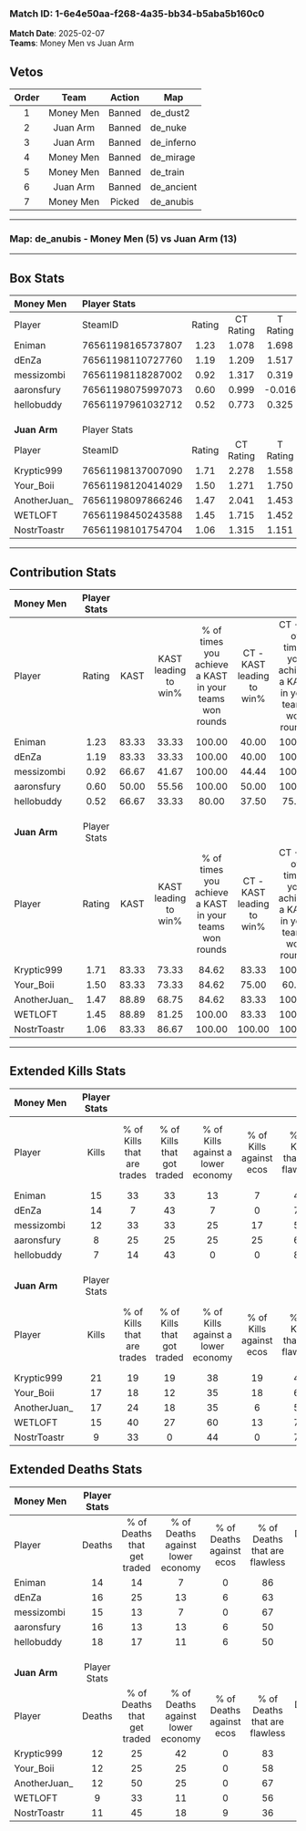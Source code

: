 ### Match ID: 1-6e4e50aa-f268-4a35-bb34-b5aba5b160c0  
**Match Date**: 2025-02-07  
**Teams**: Money Men vs Juan Arm  

## Vetos  

| Order | Team | Action | Map |
| :---: | :--: | :----: | --- |
| 1 | Money Men | Banned | de_dust2 |
| 2 | Juan Arm | Banned | de_nuke |
| 3 | Juan Arm | Banned | de_inferno |
| 4 | Money Men | Banned | de_mirage |
| 5 | Money Men | Banned | de_train |
| 6 | Juan Arm | Banned | de_ancient |
| 7 | Money Men | Picked | de_anubis |

---  

### **Map**: de_anubis - Money Men (5) vs Juan Arm (13)  
---  

## Box Stats  

| **Money Men** | Player Stats      |        |           |          |       |       |       |         |        |      |     |
| :- | :- | :-: | :-: | :-: | :-: | :-: | :-: | :-: | :-: | :-: | :-: |
| Player        | SteamID           | Rating | CT Rating | T Rating | KAST  |  ADR  | Kills | Assists | Deaths | K/D  | HS% |
| Eniman        | 76561198165737807 |  1.23  |   1.078   |  1.698   | 83.33 | 69.4  |  15   |    5    |   14   | 1.07 | 40  |
| dEnZa         | 76561198110727760 |  1.19  |   1.209   |  1.517   | 83.33 | 89.3  |  14   |    7    |   16   | 0.88 | 50  |
| messizombi    | 76561198118287002 |  0.92  |   1.317   |  0.319   | 66.67 | 69.1  |  12   |    4    |   15   | 0.80 | 41  |
| aaronsfury    | 76561198075997073 |  0.60  |   0.999   |  -0.016  | 50.00 | 72.3  |   8   |    6    |   16   | 0.50 | 50  |
| hellobuddy    | 76561197961032712 |  0.52  |   0.773   |  0.325   | 66.67 | 45.9  |   7   |    4    |   18   | 0.39 | 28  |
|               |                   |        |           |          |       |       |       |         |        |      |     |
|               |                   |        |           |          |       |       |       |         |        |      |     |
|               |                   |        |           |          |       |       |       |         |        |      |     |
| **Juan Arm**  | Player Stats      |        |           |          |       |       |       |         |        |      |     |
| Player        | SteamID           | Rating | CT Rating | T Rating | KAST  |  ADR  | Kills | Assists | Deaths | K/D  | HS% |
| Kryptic999    | 76561198137007090 |  1.71  |   2.278   |  1.558   | 83.33 | 111.1 |  21   |    5    |   12   | 1.75 | 47  |
| Your_Boii     | 76561198120414029 |  1.50  |   1.271   |  1.750   | 83.33 | 105.2 |  17   |    6    |   12   | 1.42 | 52  |
| AnotherJuan_  | 76561198097866246 |  1.47  |   2.041   |  1.453   | 88.89 | 85.9  |  17   |    4    |   12   | 1.42 | 29  |
| WETLOFT       | 76561198450243588 |  1.45  |   1.715   |  1.452   | 88.89 | 81.4  |  15   |    4    |   9    | 1.67 | 60  |
| NostrToastr   | 76561198101754704 |  1.06  |   1.315   |  1.151   | 83.33 | 68.9  |   9   |   11    |   11   | 0.82 | 33  |
---  

## Contribution Stats  

| **Money Men** | Player Stats |       |                      |                                                        |                           |                                                             |                          |                                                            |
| :- | :-: | :-: | :-: | :-: | :-: | :-: | :-: | :-: |
| Player        |    Rating    | KAST  | KAST leading to win% | % of times you achieve a KAST in your teams won rounds | CT - KAST leading to win% | CT - % of times you achieve a KAST in your teams won rounds | T - KAST leading to win% | T - % of times you achieve a KAST in your teams won rounds |
| Eniman        |     1.23     | 83.33 |        33.33         |                         100.00                         |           40.00           |                           100.00                            |          20.00           |                           100.00                           |
| dEnZa         |     1.19     | 83.33 |        33.33         |                         100.00                         |           40.00           |                           100.00                            |          20.00           |                           100.00                           |
| messizombi    |     0.92     | 66.67 |        41.67         |                         100.00                         |           44.44           |                           100.00                            |          33.33           |                           100.00                           |
| aaronsfury    |     0.60     | 50.00 |        55.56         |                         100.00                         |           50.00           |                           100.00                            |          100.00          |                           100.00                           |
| hellobuddy    |     0.52     | 66.67 |        33.33         |                         80.00                          |           37.50           |                            75.00                            |          25.00           |                           100.00                           |
|               |              |       |                      |                                                        |                           |                                                             |                          |                                                            |
|               |              |       |                      |                                                        |                           |                                                             |                          |                                                            |
|               |              |       |                      |                                                        |                           |                                                             |                          |                                                            |
| **Juan Arm**  | Player Stats |       |                      |                                                        |                           |                                                             |                          |                                                            |
| Player        |    Rating    | KAST  | KAST leading to win% | % of times you achieve a KAST in your teams won rounds | CT - KAST leading to win% | CT - % of times you achieve a KAST in your teams won rounds | T - KAST leading to win% | T - % of times you achieve a KAST in your teams won rounds |
| Kryptic999    |     1.71     | 83.33 |        73.33         |                         84.62                          |           83.33           |                           100.00                            |          66.67           |                           75.00                            |
| Your_Boii     |     1.50     | 83.33 |        73.33         |                         84.62                          |           75.00           |                            60.00                            |          72.73           |                           100.00                           |
| AnotherJuan_  |     1.47     | 88.89 |        68.75         |                         84.62                          |           83.33           |                           100.00                            |          60.00           |                           75.00                            |
| WETLOFT       |     1.45     | 88.89 |        81.25         |                         100.00                         |           83.33           |                           100.00                            |          80.00           |                           100.00                           |
| NostrToastr   |     1.06     | 83.33 |        86.67         |                         100.00                         |          100.00           |                           100.00                            |          80.00           |                           100.00                           |
---  

## Extended Kills Stats  

| **Money Men** | Player Stats |                            |                            |                                    |                         |                              |                                 |                                       |                    |           |
| :- | :-: | :-: | :-: | :-: | :-: | :-: | :-: | :-: | :-: | :-: |
| Player        |    Kills     | % of Kills that are trades | % of Kills that got traded | % of Kills against a lower economy | % of Kills against ecos | % of Kills that are flawless | % of Kills that are close duels | % of Kills that are assisted by flash | Pistol Round Kills | AWP Kills |
| Eniman        |      15      |             33             |             33             |                 13                 |            7            |              47              |                7                |                   0                   |         4          |     0     |
| dEnZa         |      14      |             7              |             43             |                 7                  |            0            |              71              |                7                |                   0                   |         3          |     4     |
| messizombi    |      12      |             33             |             33             |                 25                 |           17            |              50              |                0                |                  17                   |         0          |     0     |
| aaronsfury    |      8       |             25             |             25             |                 25                 |           25            |              63              |               13                |                   0                   |         2          |     0     |
| hellobuddy    |      7       |             14             |             43             |                 0                  |            0            |              86              |                0                |                  29                   |         0          |     0     |
|               |              |                            |                            |                                    |                         |                              |                                 |                                       |                    |           |
|               |              |                            |                            |                                    |                         |                              |                                 |                                       |                    |           |
|               |              |                            |                            |                                    |                         |                              |                                 |                                       |                    |           |
| **Juan Arm**  | Player Stats |                            |                            |                                    |                         |                              |                                 |                                       |                    |           |
| Player        |    Kills     | % of Kills that are trades | % of Kills that got traded | % of Kills against a lower economy | % of Kills against ecos | % of Kills that are flawless | % of Kills that are close duels | % of Kills that are assisted by flash | Pistol Round Kills | AWP Kills |
| Kryptic999    |      21      |             19             |             19             |                 38                 |           19            |              48              |               10                |                   0                   |         2          |     0     |
| Your_Boii     |      17      |             18             |             12             |                 35                 |           18            |              65              |                0                |                   0                   |         2          |     0     |
| AnotherJuan_  |      17      |             24             |             18             |                 35                 |            6            |              59              |                6                |                   0                   |         2          |     0     |
| WETLOFT       |      15      |             40             |             27             |                 60                 |           13            |              73              |                0                |                   0                   |         1          |     0     |
| NostrToastr   |      9       |             33             |             0              |                 44                 |            0            |              78              |                0                |                   0                   |         1          |     0     |
## Extended Deaths Stats  

| **Money Men** | Player Stats |                             |                                   |                          |                               |                            |                           |               |
| :- | :-: | :-: | :-: | :-: | :-: | :-: | :-: | :-: |
| Player        |    Deaths    | % of Deaths that get traded | % of Deaths against lower economy | % of Deaths against ecos | % of Deaths that are flawless | % of Deaths that are close | % of Deaths while blinded | Deaths to AWP |
| Eniman        |      14      |             14              |                 7                 |            0             |              86               |             0              |             0             |       0       |
| dEnZa         |      16      |             25              |                13                 |            6             |              63               |             13             |             0             |       0       |
| messizombi    |      15      |             13              |                 7                 |            0             |              67               |             0              |             0             |       0       |
| aaronsfury    |      16      |             13              |                13                 |            6             |              50               |             6              |             0             |       0       |
| hellobuddy    |      18      |             17              |                11                 |            6             |              50               |             0              |             0             |       0       |
|               |              |                             |                                   |                          |                               |                            |                           |               |
|               |              |                             |                                   |                          |                               |                            |                           |               |
|               |              |                             |                                   |                          |                               |                            |                           |               |
| **Juan Arm**  | Player Stats |                             |                                   |                          |                               |                            |                           |               |
| Player        |    Deaths    | % of Deaths that get traded | % of Deaths against lower economy | % of Deaths against ecos | % of Deaths that are flawless | % of Deaths that are close | % of Deaths while blinded | Deaths to AWP |
| Kryptic999    |      12      |             25              |                42                 |            0             |              83               |             8              |             8             |       2       |
| Your_Boii     |      12      |             25              |                25                 |            0             |              58               |             8              |             0             |       0       |
| AnotherJuan_  |      12      |             50              |                25                 |            0             |              67               |             0              |            17             |       1       |
| WETLOFT       |      9       |             33              |                11                 |            0             |              56               |             11             |            11             |       0       |
| NostrToastr   |      11      |             45              |                18                 |            9             |              36               |             0              |             0             |       1       |
